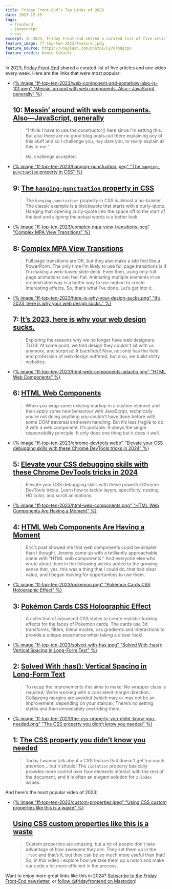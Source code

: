 ```yaml
---
title: Friday Front-End’s Top Links of 2023
date: 2023-12-15
tags:
  - frontend
  - javascript
  - css
excerpt: In 2023, Friday Front-End shared a curated list of five articles and one video every week. Here are the links that were most popular.
feature_image: ff-top-ten-2023/feature.jpeg
feature_source: https://unsplash.com/photos/Cy70lbdgYpo
feature_credit: Kenta Kikuchi
---
```


In 2023, [Friday Front-End](https://fridayfrontend.com/) shared a curated list of five articles and one video every week. Here are the links that were most popular:

<ul class="media-list">
<li class="media-list__item">
<div class="media-list__media">

[{% image "ff-top-ten-2023/web-component-and-somehow-also-js-101.jpeg" "Messin’ around with web components. Also—JavaScript, generally" %}](https://www.leereamsnyder.com/web-component-and-somehow-also-js-101)

</div>
<div class="media-list__content">

## 10: [Messin’ around with web components. Also—JavaScript, generally](https://www.leereamsnyder.com/web-component-and-somehow-also-js-101)

> "I think I have to use the constructor() here since I’m setting this. But also there are no good blog posts out there explaining any of this stuff and so I challenge you, nay dare you, to really explain all this to me."
>
> Ha, challenge accepted.

</div>
</li>
<li class="media-list__item">
<div class="media-list__media">

[{% image "ff-top-ten-2023/hanging-punctuation.jpeg" "The `hanging-punctuation` property in CSS" %}](https://chriscoyier.net/2023/11/27/the-hanging-punctuation-property-in-css/)

</div>
<div class="media-list__content">

## 9: [The `hanging-punctuation` property in CSS](https://chriscoyier.net/2023/11/27/the-hanging-punctuation-property-in-css/)

> The `hanging-punctuation` property in CSS is almost a no-brainer. The classic example is a blockquote that starts with a curly-quote. Hanging that opening curly-quote into the space off to the start of the text and aligning the actual words is a better look.

</div>
</li>
<li class="media-list__item">
<div class="media-list__media">

[{% image "ff-top-ten-2023/complex-mpa-view-transitions.jpeg" "Complex MPA View Transitions" %}](https://tylergaw.com/blog/complex-mpa-view-transitions/)

</div>
<div class="media-list__content">

## 8: [Complex MPA View Transitions](https://tylergaw.com/blog/complex-mpa-view-transitions/)

> Full page transitions are OK, but they also make a site feel like a PowerPoint. The only time I’m likely to use full page transitions is if I’m making a web-based slide deck. Even then, using only full page animations can feel flat. Animating multiple elements in an orchestrated way is a better way to use motion to create interesting effects. So, that’s what I’ve done. Let’s get into it.

</div>
</li>
<li class="media-list__item">
<div class="media-list__media">

[{% image "ff-top-ten-2023/here-is-why-your-design-sucks.png" "It’s 2023, here is why your web design sucks." %}](https://heather-buchel.com/blog/2023/10/why-your-web-design-sucks/)

</div>
<div class="media-list__content">

## 7: [It’s 2023, here is why your web design sucks.](https://heather-buchel.com/blog/2023/10/why-your-web-design-sucks/)

> Exploring the reasons why we no longer have web designers. TLDR: At some point, we told design they couldn't sit with us anymore, and surprise! It backfired! Now, not only has the field and profession of web design suffered, but also, we build shitty websites.

</div>
</li>
<li class="media-list__item">
<div class="media-list__media">

[{% image "ff-top-ten-2023/html-web-components-adactio.png" "HTML Web Components" %}](https://adactio.com/journal/20618)

</div>
<div class="media-list__content">

## 6: [HTML Web Components](https://adactio.com/journal/20618)

> When you wrap some existing markup in a custom element and then apply some new behaviour with JavaScript, technically you’re not doing anything you couldn’t have done before with some DOM traversal and event handling. But it’s less fragile to do it with a web component. It’s portable. It obeys the single responsibility principle. It only does one thing but it does it well.

</div>
</li>
<li class="media-list__item">
<div class="media-list__media">

[{% image "ff-top-ten-2023/chrome-devtools.webp" "Elevate your CSS debugging skills with these Chrome DevTools tricks in 2024" %}](https://utilitybend.com/blog/elevate-your-css-debugging-skills-with-these-chrome-devtools-tricks-in-2024/)

</div>
<div class="media-list__content">

## 5: [Elevate your CSS debugging skills with these Chrome DevTools tricks in 2024](https://utilitybend.com/blog/elevate-your-css-debugging-skills-with-these-chrome-devtools-tricks-in-2024/)

> Elevate your CSS debugging skills with these powerful Chrome DevTools tricks. Learn how to tackle layers, specificity, nesting, HD color, and scroll animations.

</div>
</li>
<li class="media-list__item">
<div class="media-list__media">

[{% image "ff-top-ten-2023/html-web-components.png" "HTML Web Components Are Having a Moment" %}](https://cloudfour.com/thinks/html-web-components-are-having-a-moment/)

</div>
<div class="media-list__content">

## 4: [HTML Web Components Are Having a Moment](https://cloudfour.com/thinks/html-web-components-are-having-a-moment/)

> Eric’s post showed me that web components could be simpler than I thought. Jeremy came up with a brilliantly approachable name with “HTML web components.” And everyone else who wrote about them in the following weeks added to the growing sense that, yes, this was a thing that I could do, that had clear value, and I began looking for opportunities to use them.

</div>
</li>
<li class="media-list__item">
<div class="media-list__media">

[{% image "ff-top-ten-2023/pokemon.png" "Pokémon Cards CSS Holographic Effect" %}](https://poke-holo.simey.me/)

</div>
<div class="media-list__content">

## 3: [Pokémon Cards CSS Holographic Effect](https://poke-holo.simey.me/)

> A collection of advanced CSS styles to create realistic-looking effects for the faces of Pokemon cards. The cards use 3d transforms, filters, blend modes, css gradients and interactions to provide a unique experience when taking a closer look!

</div>
</li>
<li class="media-list__item">
<div class="media-list__media">

[{% image "ff-top-ten-2023/solved-with-has.jpeg" "Solved With :has(): Vertical Spacing in Long-Form Text" %}](https://css-tricks.com/solved-with-has-vertical-spacing-in-long-form-text/)

</div>
<div class="media-list__content">

## 2: [Solved With :has(): Vertical Spacing in Long-Form Text](https://css-tricks.com/solved-with-has-vertical-spacing-in-long-form-text/)

> To recap the improvements this aims to make: No wrapper class is required; We’re working with a consistent margin direction; Collapsing margins are avoided (which may or may not be an improvement, depending on your stance); There’s no setting styles and then immediately overriding them;

</div>
</li>
<li class="media-list__item">
<div class="media-list__media">

[{% image "ff-top-ten-2023/the-css-property-you-didnt-know-you-needed.png" "The CSS property you didn’t know you needed" %}](https://dev.to/francescovetere/the-css-property-you-didnt-know-you-needed-3fk0)

</div>
<div class="media-list__content">

## 1: [The CSS property you didn’t know you needed](https://dev.to/francescovetere/the-css-property-you-didnt-know-you-needed-3fk0)

> Today I wanna talk about a CSS feature that doesn't get too much attention… but it should! The `isolation` property basically provides more control over how elements interact with the rest of the document, and it is often an elegant solution for `z-index` issues.

</div>
</li>
</ul>

And here's the most popular video of 2023:

<ul class="media-list">
<li class="media-list__item">
<div class="media-list__media">

[{% image "ff-top-ten-2023/custom-properties.jpeg" "Using CSS custom properties like this is a waste" %}](https://www.youtube.com/watch?v=_2LwjfYc1x8)

</div>
<div class="media-list__content">

## [Using CSS custom properties like this is a waste](https://www.youtube.com/watch?v=_2LwjfYc1x8)

> Custom properties are amazing, but a lot of people don’t take advantage of how awesome they are. They set them up in the `:root` and that’s it, but they can be so much more useful than that! So, in this video I explore how we take them up a notch and make our code a lot more efficient in the process.

</div>
</li>
</ul>

Want to enjoy more great links like this in 2024? [Subscribe to the Friday Front-End newsletter](https://fridayfrontend.com/), or [follow @fridayfrontend on Mastodon](https://hachyderm.io/@fridayfrontend)!
